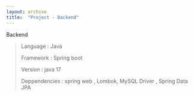 ```yaml
---
layout: archive
title:  "Project - Backend"
---
```



Backend

> Language : Java
>
> Framework : Spring boot
>
> Version : java 17
>
> Deppendencies : spring web , Lombok, MySQL Driver , Spring Data JPA

